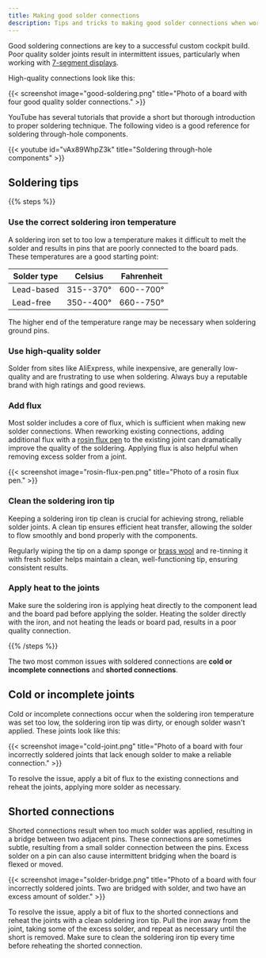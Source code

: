 ```yaml
---
title: Making good solder connections
description: Tips and tricks to making good solder connections when working with devices.
---
```


Good soldering connections are key to a successful custom cockpit build. Poor quality solder joints result in intermittent issues, particularly when working with [7-segment displays](/devices/seven-segment-display/).

High-quality connections look like this:

{{< screenshot image="good-soldering.png" title="Photo of a board with four good quality solder connections." >}}

YouTube has several tutorials that provide a short but thorough introduction to proper soldering technique. The following video is a good reference for soldering through-hole components.

{{< youtube id="vAx89WhpZ3k" title="Soldering through-hole components" >}}

## Soldering tips

{{% steps %}}

### Use the correct soldering iron temperature

A soldering iron set to too low a temperature makes it difficult to melt the solder and results in pins that are poorly connected to the board pads. These temperatures are a good starting point:

| Solder type | Celsius   | Fahrenheit |
| ----------- | --------- | ---------- |
| Lead-based  | 315--370° | 600--700°  |
| Lead-free   | 350--400° | 660--750°  |

The higher end of the temperature range may be necessary when soldering ground pins.

### Use high-quality solder

Solder from sites like AliExpress, while inexpensive, are generally low-quality and are frustrating to use when soldering. Always buy a reputable brand with high ratings and good reviews.

### Add flux

Most solder includes a core of flux, which is sufficient when making new solder connections. When reworking existing connections, adding additional flux with a [rosin flux pen](https://www.amazon.com/MG-Chemicals-Rosin-Flux-Pen/dp/B0080X79HG) to the existing joint can dramatically improve the quality of the soldering. Applying flux is also helpful when removing excess solder from a joint.

{{< screenshot image="rosin-flux-pen.png" title="Photo of a rosin flux pen." >}}

### Clean the soldering iron tip

Keeping a soldering iron tip clean is crucial for achieving strong, reliable solder joints. A clean tip ensures efficient heat transfer, allowing the solder to flow smoothly and bond properly with the components.

Regularly wiping the tip on a damp sponge or [brass wool](https://www.amazon.com/Hakko-599B-02-Wire-type-soldering-cleaner/dp/B00FZPGDLA) and re-tinning it with fresh solder helps maintain a clean, well-functioning tip, ensuring consistent results.

### Apply heat to the joints

Make sure the soldering iron is applying heat directly to the component lead and the board pad before applying the solder. Heating the solder directly with the iron, and not heating the leads or board pad, results in a poor quality connection.

{{% /steps %}}

The two most common issues with soldered connections are **cold or incomplete connections** and **shorted connections**.

## Cold or incomplete joints

Cold or incomplete connections occur when the soldering iron temperature was set too low, the soldering iron tip was dirty, or enough solder wasn't applied. These joints look like this:

{{< screenshot image="cold-joint.png" title="Photo of a board with four incorrectly soldered joints that lack enough solder to make a reliable connection." >}}

To resolve the issue, apply a bit of flux to the existing connections and reheat the joints, applying more solder as necessary.

## Shorted connections

Shorted connections result when too much solder was applied, resulting in a bridge between two adjacent pins. These connections are sometimes subtle, resulting from a small solder connection between the pins. Excess solder on a pin can also cause intermittent bridging when the board is flexed or moved.

{{< screenshot image="solder-bridge.png" title="Photo of a board with four incorrectly soldered joints. Two are bridged with solder, and two have an excess amount of solder." >}}

To resolve the issue, apply a bit of flux to the shorted connections and reheat the joints with a clean soldering iron tip. Pull the iron away from the joint, taking some of the excess solder, and repeat as necessary until the short is removed. Make sure to clean the soldering iron tip every time before reheating the shorted connection.
